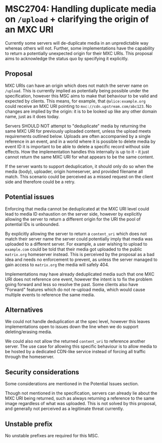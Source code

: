 # MSC2704: Handling duplicate media on `/upload` + clarifying the origin of an MXC URI

Currently some servers will de-duplicate media in an unpredictable way whereas others will not.
Further, some implementations have the capability to return a potentially unexpected origin for
their MXC URIs. This proposal aims to acknowledge the status quo by specifying it explicitly.

## Proposal

MXC URIs can have an origin which does not match the server name on `/upload`. This is currently
implied as potentially being possible under the specification, however this MSC aims to make that
behaviour to be valid and expected by clients. This means, for example, that `@alice:example.org`
could receive an MXC URI pointing to `mxc://cdn.upstream.com/abc123`. No changes are implied by the
origin: it is to be looked up like any other domain name, just as it does today.

Servers SHOULD NOT attempt to "deduplicate" media by returning the same MXC URI for previously
uploaded content, unless the upload meets requirements outlined below. Uploads are often accompanied
by a single reference in an event, and in a world where it is possible to delete media by event ID
it is important to be able to delete a specific record without side effects. How the implementation
handles this internally is up to it - it just cannot return the same MXC URI for what appears to
be the same content.

If the server wants to support deduplication, it should only do so when the media (body), uploader,
origin homeserver, and provided filename all match. This scenario could be perceived as a missed
request on the client side and therefore could be a retry.

## Potential issues

Enforcing that media cannot be deduplicated at the MXC URI level could lead to media ID exhaustion
on the server side, however by explicitly allowing the server to return a different origin for the
URI the pool of potential IDs is unbounded.

By explicitly allowing the server to return a `content_uri` which does not match their server name
the server could potentially imply that media was uploaded to a different server. For example, a user
wishing to upload to `example.com` could be told that their media got uploaded to the public `matrix.org`
homeserver instead. This is perceived by the proposal as a bad idea and needs no enforcement to prevent,
as unless the server managed to gain access to `matrix.org` the media will safely 404.

Implementations may have already deduplicated media such that one MXC URI does not reference one event,
however the intent is to fix the problem going forward and less so resolve the past. Some clients also
have "Forward" features which do not re-upload media, which would cause multiple events to reference
the same media.

## Alternatives

We could not handle deduplication at the spec level, however this leaves implementations open to issues
down the line when we do support deleting/erasing media.

We could also not allow the returned `content_uri` to reference another server. The use case for allowing
this specific behaviour is to allow media to be hosted by a dedicated CDN-like service instead of forcing
all traffic through the homeserver.

## Security considerations

Some considerations are mentioned in the Potential Issues section.

Though not mentioned in the specification, servers can already lie about the MXC URI being returned,
such as always returning a reference to the same image regardless of what was uploaded. This is not
solved by this proposal, and generally not perceived as a legitimate threat currently.

## Unstable prefix

No unstable prefixes are required for this MSC.
